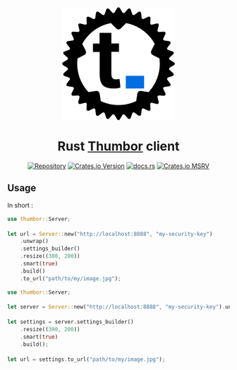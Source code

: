 <div align="center">
    <img src="assets/doc/logo.svg" width="256">
    <h1>Rust <a href="https://www.thumbor.org/">Thumbor</a> client</h1>
    <a href="https://github.com/SteelAlloy/thumbor-rs">
        <img
            alt="Repository"
            src="https://img.shields.io/badge/github-thumbor--rs-228b22?style=for-the-badge&labelColor=555555&logo=github"
            height="25"
    /></a>
    <a href="https://crates.io/crates/thumbor">
        <img
            alt="Crates.io Version"
            src="https://img.shields.io/crates/v/thumbor.svg?style=for-the-badge&color=e37602&logo=rust"
            height="25"
    /></a>
    <a href="https://docs.rs/thumbor/latest/thumbor">
        <img
            alt="docs.rs"
            src="https://img.shields.io/badge/docs.rs-thumbor-3b74d1?style=for-the-badge&labelColor=555555&logo=docs.rs"
            height="25"
    /></a>
    <a href="https://docs.rs/thumbor/latest/thumbor">
        <img
            alt="Crates.io MSRV"
            src="https://img.shields.io/crates/msrv/thumbor?style=for-the-badge&logo=docs.rs&color=b83fbf"
            height="25"
    /></a>
</div>

## Usage

In short :

```rust
use thumbor::Server;

let url = Server::new("http://localhost:8888", "my-security-key")
    .unwrap()
    .settings_builder()
    .resize((300, 200))
    .smart(true)
    .build()
    .to_url("path/to/my/image.jpg");
```

```rust
use thumbor::Server;

let server = Server::new("http://localhost:8888", "my-security-key").unwrap();

let settings = server.settings_builder()
    .resize((300, 200))
    .smart(true)
    .build();

let url = settings.to_url("path/to/my/image.jpg");
```

